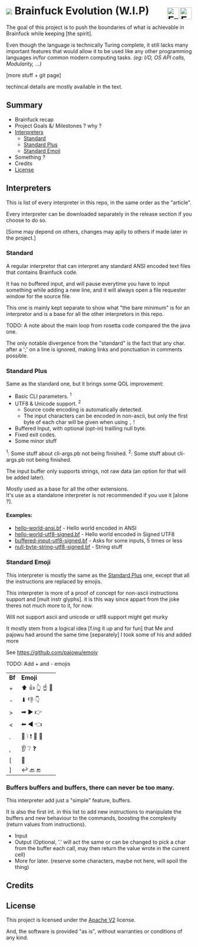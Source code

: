 <h1>
	<img src="https://img.icons8.com/color/32/000000/critical-thinking.png"> Brainfuck Evolution (W.I.P)
	<a href="readme.md" title="English">
		<img align="right" width="32px" height="32px" vspace="8px" src="https://i.imgur.com/YjJ8Syw.png" alt="English">
	</a>
	<a href="readme-fra.md" title="Français">
		<img align="right" width="32px" height="32px" vspace="8px"src="https://i.imgur.com/ablvR3p.png" alt="Français">
	</a>
	<!--<a href="readme.md" title="English">
		<img align="right" width="32px" height="32px" vspace="8px"src="https://i.imgur.com/Tnb1YyP.png" alt="English (Current)">
	</a>
	<a href="readme-fra.md" title="Français">
		<img align="right" width="32px" height="32px" vspace="8px" src="https://i.imgur.com/GBx717J.png" alt="Français">
	</a>-->
</h1>

The goal of this project is to push the boundaries of what is achievable in Brainfuck while keeping [the spirit].

Even though the language is technically Turing complete, it still lacks many important features that would allow it to be used like any other programming languages in/for common modern computing tasks. <i>(eg: I/O, OS API calls, Modularity, ...)</i>

[more stuff + git page]

techincal details are mostly available in the text.

## Summary

* Brainfuck recap
* Project Goals &/ Milestones ? why ?
* [Interpreters](#interpreters)
	* [Standard](#standard)
	* [Standard Plus](#standard-plus)
	* [Standard Emoji](#standard-emoji)
* Something ?
* Credits
* [License](#license)

## Interpreters

This is list of every interpreter in this repo, in the same order as the "article".

Every interpreter can be downloaded separately in the release section if you choose to do so.

[Some may depend on others, changes may aplly to others if made later in the project.]

### Standard
A regular interpretor that can interpret any standard ANSI encoded text files that contains Brainfuck code.

It has no buffered input, and will pause everytime you have to input something while adding a new line, and it will always open a file requester window for the source file.

This one is mainly kept separate to show what "the bare minimum" is for an interpretor and is a base for all the other interpretors in this repo.

TODO: A note about the main loop from rosetta code compared the the java one.

The only notable divergence from the "standard" is the fact that any char. after a ';' on a line is ignored, making links and ponctuation in comments possible.

<!--<table>
	<tr>
		<td colspan="420"><b>Downloads</b></td>
	</tr>
	<tr>
		<td>
			<p align="center">
				<a href="#">
					<img src="https://i.imgur.com/sAtIUZh.png" alt="Deb Pkg Logo" height="48px"><br>
				</a>
				Zip Archive<br>
			</p>
		</td>
		<td>
			<p align="center">
				<a href="#">
					<img src="https://i.imgur.com/UMjH2WD.png" alt="Windows 10 Logo" height="48px"><br>
				</a>
				Windows Executable<br>
			</p>
		</td>
	</tr>
</table>
<br>-->


### Standard Plus

Same as the standard one, but it brings some QOL improvement:
* Basic CLI parameters. <sup>1</sup>
* UTF8 & Unicode support. <sup>2</sup>
	* Source code encoding is automatically detected.
	* The input characters can be encoded in non-ascii, but only the first byte of each char will be given when using <code>,</code> !
* Buffered Input, with optional (opt-in) trailling null byte.
* Fixed exit codes.
* Some minor stuff

<sup>1</sup>: Some stuff about cli-args.pb not being finished.
<sup>2</sup>: Some stuff about cli-args.pb not being finished.

The input buffer only supports strings, not raw data (an option for that will be added later).

Mostly used as a base for all the other extensions.<br>
It's use as a standalone interpreter is not recommended if you use it [alone ?].

#### Examples:
* [hello-world-ansi.bf](StandardPlus/hello-world-ansi.bf) - Hello world encoded in ANSI
* [hello-world-utf8-signed.bf](StandardPlus/hello-world-utf8-signed.bf) - Hello world encoded in Signed UTF8
* [buffered-input-utf8-signed.bf](StandardPlus/buffered-input-utf8-signed.bf) - Asks for some inputs, 5 times or less
* [null-byte-string-utf8-signed.bf](StandardPlus/null-byte-string-utf8-signed.bf) - String stuff


### Standard Emoji 

This interpreter is mostly the same as the [Standard Plus](#standard-plus) one, except that all the instructions are replaced by emojis.

This interpreter is more of a proof of concept for non-ascii instructions support and [mult instr glyphs].
it is this way since appart from the joke theres not much more to it, for now.

Will not support ascii and unicode or utf8 support might get murky

It mostly stem from a logical idea [f.ing it up and for fun] that Me and pajowu had around the same time [separately]
I took some of his and added more

See https://github.com/pajowu/emojy

TODO: Add + and - emojis

<table>
	<tr>
		<td><b>Bf</b></td>
		<td><b>Emoji</b></td>
	</tr>
	<tr>
		<td>+</td>
		<td>⬆ 👍 👆 ☝ 🖕</td>
	</tr>
	<tr>
		<td>-</td>
		<td>⬇ 👎 👇</td>
	</tr>
	<tr>
		<td>&gt;</td>
		<td>➡ ▶ 👉</td>
	</tr>
	<tr>
		<td>&lt;</td>
		<td>⬅ ◀ 👈</td>
	</tr>
	<tr>
		<td>.</td>
		<td>👄 ❕ ❗ 📣 📢</td>
	</tr>
	<tr>
		<td>,</td>
		<td>👂 ❔ ❓</td>
	</tr>
	<tr>
		<td>[</td>
		<td>🔁</td>
	</tr>
	<tr>
		<td>]</td>
		<td>↩ 🔙 🔚</td>
	</tr>
</table>


### Buffers buffers and buffers, there can never be too many.

This interpreter add just a "simple" feature, buffers.

It is also the first int. in this list to add new instructions to manipulate the buffers and new behaviour to the commands, boosting the complexity (return values from instructions).

* Input
* Output (Optional, '.' will act the same or can be changed to pick a char from the buffer each call, may then return the value wrote in the current cell)
* More for later. (reserve some characters, maybe not here, will spoil the thing)



<!--

Note about the core spirit and it being one char per instrucion and no 2 parts instrs

DLL
Like kids, they grow and have to go somewhere else joke in the text

FS access
Now we are getting in the fun no-go/danger zone

Module loaded in the main loop

## What after

BF OS, ...
-->

## Credits



## License
This project is licensed under the [Apache V2](LICENSE) license.

And, the software is provided "as is", without warranties or conditions of any kind.

